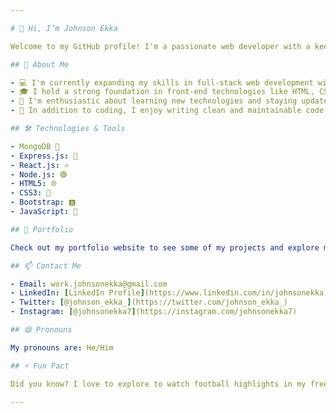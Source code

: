 ```yaml
---

# 👋 Hi, I’m Johnson Ekka

Welcome to my GitHub profile! I'm a passionate web developer with a keen interest in building dynamic and interactive web applications. I specialize in the MERN (MongoDB, Express.js, React.js, Node.js) stack, and I'm proficient in HTML, CSS, Bootstrap, and JavaScript.

## 🌱 About Me

- 💻 I'm currently expanding my skills in full-stack web development with a focus on the MERN stack.
- 🎓 I hold a strong foundation in front-end technologies like HTML, CSS, and JavaScript, with experience in building responsive and visually appealing user interfaces.
- 🚀 I'm enthusiastic about learning new technologies and staying updated with the latest trends in web development.
- 📝 In addition to coding, I enjoy writing clean and maintainable code, solving problems, and collaborating on innovative projects.

## 🛠️ Technologies & Tools

- MongoDB 🍃
- Express.js: 🚀
- React.js: ⚛️
- Node.js: 🟢
- HTML5: 🌐
- CSS3: 🎨
- Bootstrap: 🅱️
- JavaScript: 🚀

## 💼 Portfolio

Check out my portfolio website to see some of my projects and explore my skills further: [Portfolio](https://example.com)

## 📫 Contact Me

- Email: work.johnsonekka@gmail.com
- LinkedIn: [LinkedIn Profile](https://www.linkedin.com/in/johnsonekka)
- Twitter: [@johnson_ekka_](https://twitter.com/johnson_ekka_)
- Instagram: [@johnsonekka7](https://instagram.com/johnsonekka7)

## 😄 Pronouns

My pronouns are: He/Him

## ⚡ Fun Fact

Did you know? I love to explore to watch football highlights in my free time 

---
```


